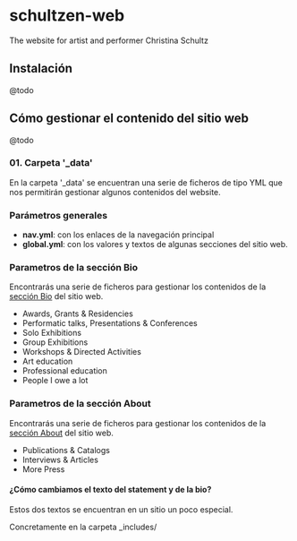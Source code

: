 # schultzen-web
The website for artist and performer Christina Schultz


## Instalación

@todo


## Cómo gestionar el contenido del sitio web

@todo 

### 01. Carpeta '_data'

En la carpeta '_data' se encuentran una serie de ficheros de tipo YML que nos permitirán gestionar algunos contenidos del website.

### Parámetros generales

- **nav.yml**: con los enlaces de la navegación principal
- **global.yml**: con los valores y textos de algunas secciones del sitio web.


### Parametros de la sección Bio

Encontrarás una serie de ficheros para gestionar los contenidos de la [sección Bio](http://www.christinaschultz.com/bio) del sitio web.

- Awards, Grants & Residencies
- Performatic talks, Presentations & Conferences
- Solo Exhibitions
- Group Exhibitions
- Workshops & Directed Activities
- Art education
- Professional education
- People I owe a lot 

### Parametros de la sección About

Encontrarás una serie de ficheros para gestionar los contenidos de la [sección About](http://www.christinaschultz.com/about) del sitio web.

- Publications & Catalogs
- Interviews & Articles
- More Press

#### ¿Cómo cambiamos el texto del statement y de la bio?

Estos dos textos se encuentran en un sitio un poco especial.

Concretamente en la carpeta _includes/

